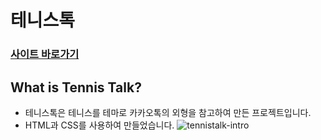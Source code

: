 # 테니스톡

### <a href="https://flexing1010.github.io/TennisTalk/">사이트 바로가기</a>

## What is Tennis Talk?

- 테니스톡은 테니스를 테마로 카카오톡의 외형을 참고하여 만든 프로젝트입니다.
- HTML과 CSS를 사용하여 만들었습니다.
  ![tennistalk-intro](https://user-images.githubusercontent.com/79352105/136018393-d1db3cfd-11c0-4c20-8976-d40eb096661a.gif)
